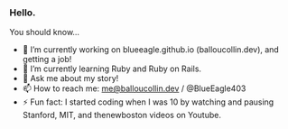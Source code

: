 ### Hello.

You should know...
- 🔭 I’m currently working on blueeagle.github.io (balloucollin.dev), and getting a job!
- 🌱 I’m currently learning Ruby and Ruby on Rails.
- 💬 Ask me about my story!
- 📫 How to reach me: me@balloucollin.dev / @BlueEagle403
- ⚡ Fun fact: I started coding when I was 10 by watching and pausing Stanford, MIT, and thenewboston videos on Youtube.

